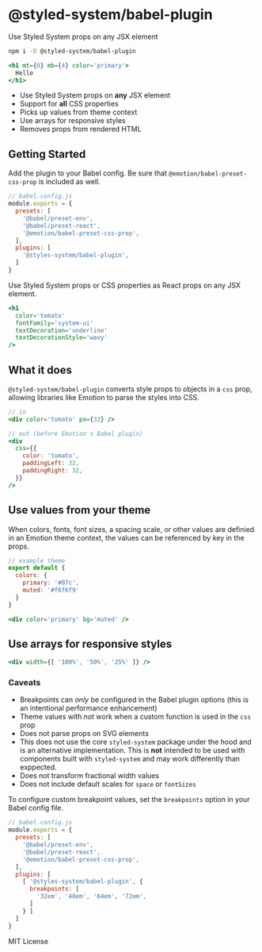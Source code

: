 
# @styled-system/babel-plugin

Use Styled System props on any JSX element

```sh
npm i -D @styled-system/babel-plugin
```

```jsx
<h1 mt={0} mb={4} color='primary'>
  Hello
</h1>
```

- Use Styled System props on **any** JSX element
- Support for **all** CSS properties
- Picks up values from theme context
- Use arrays for responsive styles
- Removes props from rendered HTML

## Getting Started

Add the plugin to your Babel config.
Be sure that `@emotion/babel-preset-css-prop` is included as well.

```js
// babel.config.js
module.exports = {
  presets: [
    '@babel/preset-env',
    '@babel/preset-react',
    '@emotion/babel-preset-css-prop',
  ],
  plugins: [
    '@styles-system/babel-plugin',
  ]
}
```

Use Styled System props or CSS properties as React props on any JSX element.

```jsx
<h1
  color='tomato'
  fontFamily='system-ui'
  textDecoration='underline'
  textDecorationStyle='wavy'
/>
```

## What it does

`@styled-system/babel-plugin` converts style props to objects in a `css` prop, allowing libraries like Emotion to parse the styles into CSS.

```jsx
// in
<div color='tomato' px={32} />

// out (before Emotion's Babel plugin)
<div
  css={{
    color: 'tomato',
    paddingLeft: 32,
    paddingRight: 32,
  }}
/>
```

## Use values from your theme

When colors, fonts, font sizes, a spacing scale, or other values are definied in an Emotion theme context, the values can be referenced by key in the props.

```js
// example theme
export default {
  colors: {
    primary: '#07c',
    muted: '#f6f6f9'
  }
}
```

```jsx
<div color='primary' bg='muted' />
```

## Use arrays for responsive styles

```jsx
<div width={[ '100%', '50%', '25%' ]} />
```

### Caveats

- Breakpoints can *only* be configured in the Babel plugin options (this is an intentional performance enhancement)
- Theme values with *not* work when a custom function is used in the `css` prop
- Does not parse props on SVG elements
- This does not use the core `styled-system` package under the hood and is an alternative implementation. This is **not** intended to be used with components built with `styled-system` and may work differently than exppected.
- Does not transform fractional width values
- Does not include default scales for `space` or `fontSizes`

To configure custom breakpoint values, set the `breakpoints` option in your Babel config file.

```js
// babel.config.js
module.exports = {
  presets: [
    '@babel/preset-env',
    '@babel/preset-react',
    '@emotion/babel-preset-css-prop',
  ],
  plugins: [
    [ '@styles-system/babel-plugin', {
      breakpoints: [
        '32em', '48em', '64em', '72em',
      ]
    } ]
  ]
}
```

MIT License
